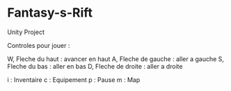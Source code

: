 # Fantasy-s-Rift
Unity Project

Controles pour jouer :

W, Fleche du haut : avancer en haut
A, Fleche de gauche : aller a gauche
S, Fleche du bas : aller en bas
D, Fleche de droite : aller a droite

i : Inventaire
c : Equipement
p : Pause
m : Map